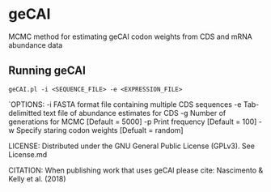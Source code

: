 # geCAI
MCMC method for estimating geCAI codon weights from CDS and mRNA abundance data 

## Running geCAI
`geCAI.pl -i <SEQUENCE_FILE> -e <EXPRESSION_FILE>`

`OPTIONS:
 -i <file>	FASTA format file containing multiple CDS sequences
 -e <file>	Tab-delimitted text file of abundance estimates for CDS
 -g <int>	Number of generations for MCMC [Default = 5000]
 -p <int>	Print frequency [Default = 100]
 -w <file>	Specify staring codon weights [Defualt = random]

LICENSE:
 Distributed under the GNU General Public License (GPLv3). See License.md

CITATION:
 When publishing work that uses geCAI please cite:
 Nascimento & Kelly et al. (2018)
